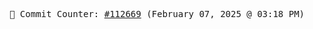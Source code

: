 <p align="center">
    <samp>
        📮 Commit Counter: <a href="https://github.com/Javascript-void0/Javascript-void0/commits/main">#112669</a> (February 07, 2025 @ 03:18 PM)
    </samp>
</p>